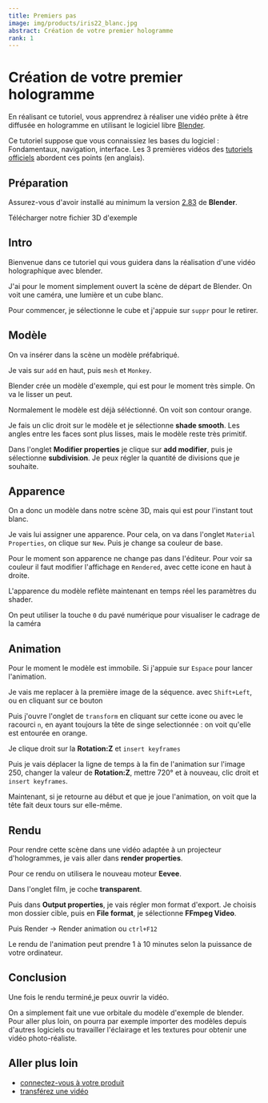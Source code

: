 ```yaml
---
title: Premiers pas
image: img/products/iris22_blanc.jpg
abstract: Création de votre premier hologramme
rank: 1
---
```


# Création de votre premier hologramme

En réalisant ce tutoriel, vous apprendrez à réaliser une vidéo prête à être diffusée en hologramme en utilisant le logiciel libre [Blender](https://www.blender.org).

Ce tutoriel suppose que vous connaissiez les bases du logiciel : Fondamentaux, navigation, interface. Les 3 premières vidéos des [tutoriels officiels](https://www.youtube.com/playlist?list=PLa1F2ddGya_-UvuAqHAksYnB0qL9yWDO6) abordent ces points (en anglais).



## Préparation

Assurez-vous d'avoir installé au minimum la version [2.83](https://www.blender.org/download/releases/2-83/) de **Blender**.

Télécharger notre fichier 3D d'exemple []()

## Intro

Bienvenue dans ce tutoriel qui vous guidera dans la réalisation d'une vidéo holographique avec blender. 

J'ai pour le moment simplement ouvert la scène de départ de Blender. On voit une caméra, une lumière et un cube blanc.

Pour commencer, je sélectionne le cube et j'appuie sur `suppr` pour le retirer.


## Modèle

On va insérer dans la scène un modèle préfabriqué.

Je vais sur `add` en haut, puis `mesh` et `Monkey`.

Blender crée un modèle d'exemple, qui est pour le moment très simple. On va le lisser un peut.

Normalement le modèle est déjà séléctionné. On voit son contour orange.

Je fais un clic droit sur le modèle et je sélectionne **shade smooth**. Les angles entre les faces sont plus lisses, mais le modèle reste très primitif.

Dans l'onglet **Modifier properties** je clique sur **add modifier**, puis je sélectionne **subdivision**. Je peux régler la quantité de divisions que je souhaite.

## Apparence

On a donc un modèle dans notre scène 3D, mais qui est pour l'instant tout blanc.

Je vais lui assigner une apparence. Pour cela, on va dans l'onglet `Material Properties`, on clique sur `New`. Puis je change sa couleur de base. 

Pour le moment son apparence ne change pas dans l'éditeur. Pour voir sa couleur il faut modifier l'affichage en `Rendered`, avec cette icone en haut à droite.

L'apparence du modèle reflète maintenant en temps réel les paramètres du shader.

On peut utiliser la touche `0` du pavé numérique pour visualiser le cadrage de la caméra

## Animation

Pour le moment le modèle est immobile. Si j'appuie sur `Espace` pour lancer l'animation.

Je vais me replacer à la première image de la séquence. avec `Shift+Left`, ou en cliquant sur ce bouton

Puis j'ouvre l'onglet de `transform` en cliquant sur cette icone ou avec le racourci `n`, en ayant toujours la tête de singe selectionnée : on voit qu'elle est entourée en orange.

Je clique droit sur la **Rotation:Z** et `insert keyframes`

Puis je vais déplacer la ligne de temps à la fin de l'animation sur l'image 250, changer la valeur de **Rotation:Z**, mettre 720° et à nouveau, clic droit et `insert keyframes`.

Maintenant, si je retourne au début et que je joue l'animation, on voit que la tête fait deux tours sur elle-même.

## Rendu

Pour rendre cette scène dans une vidéo adaptée à un projecteur d'hologrammes, je vais aller dans **render properties**.

Pour ce rendu on utilisera le nouveau moteur **Eevee**.

Dans l'onglet film, je coche **transparent**.

Puis dans **Output properties**, je vais régler mon format d'export. Je choisis mon dossier cible, puis en **File format**, je sélectionne **FFmpeg Video**. 

Puis Render -> Render animation ou `ctrl+F12`

Le rendu de l'animation peut prendre 1 à 10 minutes selon la puissance de votre ordinateur.

## Conclusion

Une fois le rendu terminé,je peux ouvrir la vidéo. 

On a simplement fait une vue orbitale du modèle d'exemple de blender. Pour aller plus loin, on pourra par exemple importer des modèles depuis d'autres logiciels ou travailler l'éclairage et les textures pour obtenir une vidéo photo-réaliste.

## Aller plus loin

- [connectez-vous à votre produit](connect-router)
- [transférez une vidéo](media-transfer)